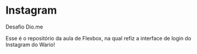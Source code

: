 # Instagram
Desafio Dio.me

Esse é o repositório da aula de Flexbox, na qual refiz a interface de login do Instagram do Wario! 
